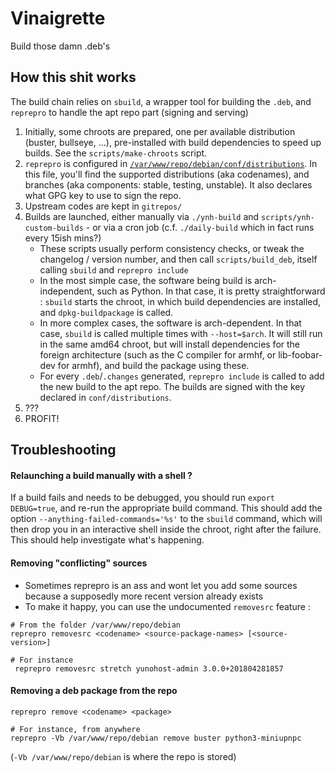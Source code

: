 Vinaigrette
===========

Build those damn .deb's

How this shit works
-------------------

The build chain relies on `sbuild`, a wrapper tool for building the `.deb`, and `reprepro` to handle the apt repo part (signing and serving) 

1. Initially, some chroots are prepared, one per available distribution (buster, bullseye, ...), pre-installed with build dependencies to speed up builds. See the `scripts/make-chroots` script.
2. `reprepro` is configured in [`/var/www/repo/debian/conf/distributions`](config/distributions). In this file, you'll find the supported distributions (aka codenames), and branches (aka components: stable, testing, unstable). It also declares what GPG key to use to sign the repo. 
3. Upstream codes are kept in `gitrepos/`
4. Builds are launched, either manually via `./ynh-build` and `scripts/ynh-custom-builds` - or via a cron job (c.f. `./daily-build` which in fact runs every 15ish mins?)
    - These scripts usually perform consistency checks, or tweak the changelog / version number, and then call `scripts/build_deb`, itself calling `sbuild` and `reprepro include`
    - In the most simple case, the software being build is arch-independent, such as Python. In that case, it is pretty straightforward : `sbuild` starts the chroot, in which build dependencies are installed, and `dpkg-buildpackage` is called.
    - In more complex cases, the software is arch-dependent. In that case, `sbuild` is called multiple times with `--host=$arch`. It will  still run in the same amd64 chroot, but will install dependencies for the foreign architecture (such as the C compiler for armhf, or lib-foobar-dev for armhf), and build the package using these.
    - For every `.deb`/`.changes` generated, `reprepro include` is called to add the new build to the apt repo. The builds are signed with the key declared in `conf/distributions`.
5. ???
6. PROFIT!


Troubleshooting
---------------

#### Relaunching a build manually with a shell ?

If a build fails and needs to be debugged, you should run `export DEBUG=true`, and re-run the appropriate build command. This should add the option `--anything-failed-commands='%s'` to the `sbuild` command, which will then drop you in an interactive shell inside the chroot, right after the failure. This should help investigate what's happening.

#### Removing "conflicting" sources

- Sometimes reprepro is an ass and wont let you add some sources because a
  supposedly more recent version already exists
- To make it happy, you can use the undocumented `removesrc` feature :

```
# From the folder /var/www/repo/debian
reprepro removesrc <codename> <source-package-names> [<source-version>]

# For instance
 reprepro removesrc stretch yunohost-admin 3.0.0+201804281857
```

#### Removing a deb package from the repo

```
reprepro remove <codename> <package>

# For instance, from anywhere
reprepro -Vb /var/www/repo/debian remove buster python3-miniupnpc
```
(`-Vb /var/www/repo/debian` is where the repo is stored)
